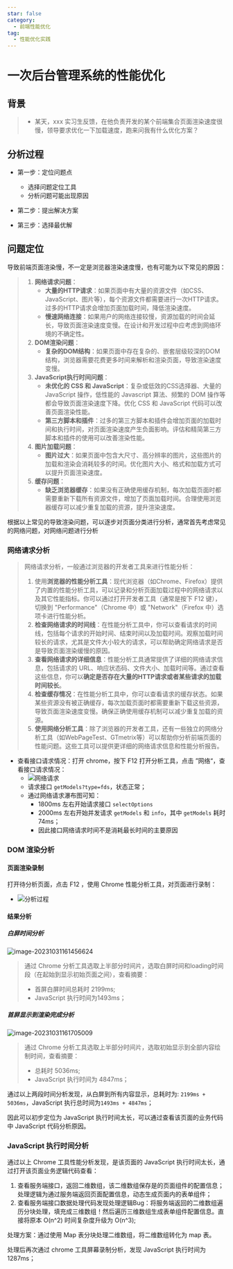 ```yaml
---
star: false
category:
  - 前端性能优化
tag:
  - 性能优化实践
---
```

# 一次后台管理系统的性能优化

## 背景

> * 某天，xxx 实习生反馈，在他负责开发的某个前端集合页面渲染速度很慢，领导要求优化一下加载速度，跑来问我有什么优化方案？

## 分析过程

* 第一步：定位问题点
  * 选择问题定位工具
  * 分析问题可能出现原因

* 第二步：提出解决方案
* 第三步：选择最优解

## 问题定位

导致前端页面渲染慢，不一定是浏览器渲染速度慢，也有可能为以下常见的原因：

> 1. **网络请求问题**：
>    - **大量的HTTP请求**：如果页面中有大量的资源文件（如CSS、JavaScript、图片等），每个资源文件都需要进行一次HTTP请求。过多的HTTP请求会增加页面加载时间，降低渲染速度。
>    - **慢速网络连接**：如果用户的网络连接较慢，资源加载的时间会延长，导致页面渲染速度变慢。在设计和开发过程中应考虑到网络环境的不确定性。
> 2. **DOM渲染问题**：
>    - **复杂的DOM结构**：如果页面中存在复杂的、嵌套层级较深的DOM结构，浏览器需要花费更多时间来解析和渲染页面，导致渲染速度变慢。
> 3. **JavaScript执行时间问题**：
>    - **未优化的 CSS 和 JavaScript**：复杂或低效的CSS选择器、大量的 JavaScript 操作，低性能的  Javascript  算法、频繁的 DOM 操作等都会导致页面渲染速度下降。优化 CSS 和 JavaScript 代码可以改善页面渲染性能。
>    - **第三方脚本和插件**：过多的第三方脚本和插件会增加页面的加载时间和执行时间，对页面渲染速度产生负面影响。评估和精简第三方脚本和插件的使用可以改善渲染性能。
> 4. **图片加载问题**：
>    - **图片过大**：如果页面中包含大尺寸、高分辨率的图片，这些图片的加载和渲染会消耗较多的时间。优化图片大小、格式和加载方式可以提升页面渲染速度。
> 5. **缓存问题**：
>    - **缺乏浏览器缓存**：如果没有正确使用缓存机制，每次加载页面时都需要重新下载所有资源文件，增加了页面加载时间。合理使用浏览器缓存可以减少重复加载的资源，提升渲染速度。

根据以上常见的导致渲染问题，可以逐步对页面分类进行分析，通常首先考虑常见的网络问题，对网络问题进行分析

### 网络请求分析

> 网络请求分析，一般通过浏览器的开发者工具来进行性能分析：
>
> 1. 使用**浏览器的性能分析工具**：现代浏览器（如Chrome、Firefox）提供了内置的性能分析工具，可以记录和分析页面加载过程中的网络请求以及其它性能指标。你可以通过打开开发者工具（通常是按下 F12 键），切换到 "Performance"（Chrome 中）或 "Network"（Firefox 中）选项卡进行性能分析。
> 2. **检查网络请求的时间线**：在性能分析工具中，你可以查看请求的时间线，包括每个请求的开始时间、结束时间以及加载时间。观察加载时间较长的请求，尤其是文件大小较大的请求，可以帮助确定网络请求是否是导致页面渲染缓慢的原因。
> 3. **查看网络请求的详细信息**：性能分析工具通常提供了详细的网络请求信息，包括请求的 URL、响应状态码、文件大小、加载时间等。通过查看这些信息，你可以**确定是否存在大量的HTTP请求或者某些请求的加载时间较长**。
> 4. **检查缓存情况**：在性能分析工具中，你可以查看请求的缓存状态。如果某些资源没有被正确缓存，每次加载页面时都需要重新下载这些资源，导致页面渲染速度变慢。确保正确使用缓存机制可以减少重复加载的资源。
> 5. **使用网络分析工具**：除了浏览器的开发者工具，还有一些独立的网络分析工具（如WebPageTest、GTmetrix等）可以帮助你分析前端页面的性能问题。这些工具可以提供更详细的网络请求信息和性能分析报告。

* 查看接口请求情况：打开 chrome，按下 F12 打开分析工具，点击 ”网络“，查看接口请求情况：
  * ![网络请求](../images/网络请求.gif)
  * 请求接口  `getModels?type=fds`，状态正常；
  * 通过网络请求瀑布图可知：
    * 1800ms 左右开始请求接口 `selectOptions`
    * 2000ms 左右开始并发请求 `getModels` 和 `info`，其中 `getModels` 耗时 74ms；
    * 因此接口网络请求时间不是消耗最长时间的主要原因

### DOM 渲染分析

#### **页面渲染录制**

打开待分析页面，点击 F12 ，使用 Chrome 性能分析工具，对页面进行录制：

* ![分析过程](../images/分析过程.gif)

#### **结果分析**

##### **白屏时间分析**

![image-20231031161456624](../images/pmp-页面初始加载到完成全流程分析1.png)

> 通过 Chrome 分析工具选取上半部分时间片，选取白屏时间和loading时间段（在起始到显示初始页面之间），查看摘要：
>
> * 首屏白屏时间总耗时 2199ms;
> * JavaScript 执行时间为1493ms；



##### **首屏显示到渲染完成分析**

![image-20231031161705009](../images/pmp-页面初始加载到完成全流程分析2.png)

> 通过 Chrome 分析工具选取上半部分时间片，选取初始显示到全部内容绘制时间，查看摘要：
>
> * 总耗时 5036ms;
> * JavaScript 执行时间为 4847ms；

通过以上两段时间分析发现，从白屏到所有内容显示，总耗时为:  `2199ms +  5036ms`，JavaScript 执行总时间为`1493ms + 4847ms`；

因此可以初步定位为 JavaScript  执行时间太长，可以通过查看该页面的业务代码中 JavaScript  代码分析原因。

### JavaScript 执行时间分析

通过以上 Chrome 工具性能分析发现，是该页面的 JavaScript  执行时间太长，通过打开该页面业务逻辑代码查看：

1. 查看服务端接口，返回二维数组，该二维数组保存是的页面组件的配置信息；处理逻辑为通过服务端返回页面配置信息，动态生成页面内的表单组件；
2. 查看服务端接口数据处理代码发现处理逻辑Bug：将服务端返回的二维数组遍历分块处理，填充成三维数组！然后遍历三维数组生成表单组件配置信息。直接将原本 O(n^2)  时间复杂度升级为 O(n^3);

处理方案：通过使用 Map 表分块处理二维数组，将二维数组转化为 map 表。

处理后再次通过 chrome 工具屏幕录制分析，发现 JavaScript 执行时间为 1287ms；



